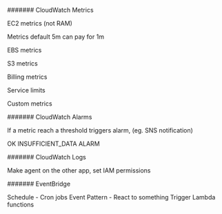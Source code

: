 #######
CloudWatch Metrics

EC2 metrics (not RAM)

Metrics default 5m can pay for 1m

EBS metrics

S3 metrics

Billing metrics

Service limits

Custom metrics

#######
CloudWatch Alarms

If a metric reach a threshold triggers alarm, (eg. SNS notification)

OK
INSUFFICIENT_DATA
ALARM

####### 
CloudWatch Logs

Make agent on the other app,
set IAM permissions

#######
EventBridge

Schedule - Cron jobs
Event Pattern - React to something
Trigger Lambda functions
